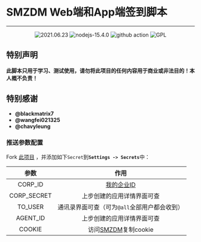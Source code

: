 # SMZDM Web端和App端签到脚本

---
<p style="text-align: center">
    <img src="https://img.shields.io/badge/create-2021.04.20-brightgreen" alt="2021.06.23"/>
    <img src="https://img.shields.io/badge/nodejs-15.4.0-red" alt="nodejs-15.4.0"/>
    <img src="https://img.shields.io/badge/github%20-workflow-orange" alt="github action"/>
    <img src="https://img.shields.io/badge/License-GPL-yellow" alt="GPL"/>
</p>


## 特别声明
<b>此脚本只用于学习、测试使用，请勿将此项目的任何内容用于商业或非法目的！本人概不负责！</b>

## 特别感谢
- <b>@blackmatrix7</b>
- <b>@wangfei021325</b>
- <b>@chavyleung</b>

### 推送参数配置

Fork [此项目](https://github.com/xiaokexiang/smzdm) ，并添加如下`Secret`到<b>`Settings -> Secrets`</b>中：

|    参数     |                             作用                             |
| :---------: | :----------------------------------------------------------: |
|   CORP_ID   | <a href='https://work.weixin.qq.com/wework_admin/frame#profile'>我的企业ID</a> |
| CORP_SECRET |                  上步创建的应用详情界面可查                  |
|   TO_USER   |         通讯录界面可查（可为`@all`全部用户都会收到）         |
|  AGENT_ID   |                  上步创建的应用详情界面可查                  |
|  COOKIE   |                  访问<a href="https://www.smzdm.com/">SMZDM</a>复制cookie                  |


